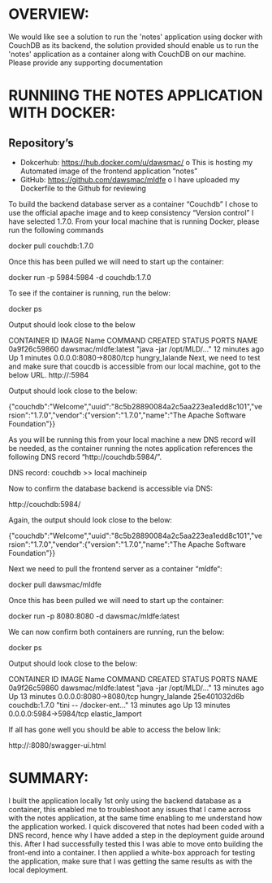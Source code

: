 # OVERVIEW:
We would like see a solution to run the 'notes' application using docker with CouchDB as its backend, the solution provided should enable us to run the 'notes' application as a container along with CouchDB on our machine. Please provide any supporting documentation

# RUNNIING THE NOTES APPLICATION WITH DOCKER:

## Repository’s

-	Dokcerhub: https://hub.docker.com/u/dawsmac/
o	This is hosting my Automated image of the frontend application “notes”
-	GitHub: https://github.com/dawsmac/mldfe
o	I have uploaded my Dockerfile to the Github for reviewing

To build the backend database server as a container “Couchdb” I chose to use the official apache image and to keep consistency “Version control” I have selected 1.7.0.
From your local machine that is running Docker, please run the following commands

docker pull couchdb:1.7.0

Once this has been pulled we will need to start up the container:

docker run -p 5984:5984 -d couchdb:1.7.0

To see if the container is running, run the below:

docker ps

Output should look close to the below

CONTAINER ID	IMAGE Name	COMMAND	CREATED	STATUS	PORTS	NAME
0a9f26c59860	dawsmac/mldfe:latest	"java -jar /opt/MLD/…"	12 minutes ago	Up 1 minutes      	0.0.0.0:8080->8080/tcp  	hungry_lalande
Next, we need to test and make sure that coucdb is accessible from our local machine, got to the below URL.
http://<machineip>:5984

Output should look close to the below:

{"couchdb":"Welcome","uuid":"8c5b28890084a2c5aa223ea1edd8c101","version":"1.7.0","vendor":{"version":"1.7.0","name":"The Apache Software Foundation"}}

As you will be running this from your local machine a new DNS record will be needed, as the container running the notes application references the following DNS record “http://couchdb:5984/”.

DNS record: couchdb  >> local machineip

Now to confirm the database backend is accessible via DNS:

http://couchdb:5984/

Again, the output should look close to the below:

{"couchdb":"Welcome","uuid":"8c5b28890084a2c5aa223ea1edd8c101","version":"1.7.0","vendor":{"version":"1.7.0","name":"The Apache Software Foundation"}}

Next we need to pull the frontend server as a container “mldfe“:

docker pull dawsmac/mldfe

Once this has been pulled we will need to start up the container:

docker run -p 8080:8080 -d dawsmac/mldfe:latest

We can now confirm both containers are running, run the below:

docker ps

Output should look close to the below:

CONTAINER ID	IMAGE Name	COMMAND	CREATED	STATUS	PORTS	NAME
0a9f26c59860	dawsmac/mldfe:latest	"java -jar /opt/MLD/…"	13 minutes ago	Up 13 minutes      	0.0.0.0:8080->8080/tcp  	hungry_lalande
25e401032d6b	couchdb:1.7.0	"tini -- /docker-ent…" 	13 minutes ago	Up 13 minutes      	0.0.0.0:5984->5984/tcp  	elastic_lamport

If all has gone well you should be able to access the below link:

http://<machinesip>:8080/swagger-ui.html

# SUMMARY:
I built the application locally 1st only using the backend database as a container, this enabled me to troubleshoot any issues that I came across with the notes application, at the same time enabling to me understand how the application worked. I quick discovered that notes had been coded with a DNS record, hence why I have added a step in the deployment guide around this. After I had successfully tested this I was able to move onto building the front-end into a container. I then applied a white-box approach for testing the application, make sure that I was getting the same results as with the local deployment.
